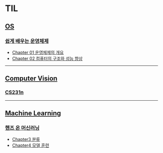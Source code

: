 # TIL

## [OS](https://github.com/kueyeon0429/TIL/tree/main/OS)
### [쉽게 배우는 운영체제](https://github.com/kueyeon0429/TIL/tree/main/OS/%EC%89%BD%EA%B2%8C_%EB%B0%B0%EC%9A%B0%EB%8A%94_%EC%9A%B4%EC%98%81%EC%B2%B4%EC%A0%9C)
- [Chapter 01 운영체제의 개요](https://github.com/kueyeon0429/TIL/blob/main/OS/%EC%89%BD%EA%B2%8C_%EB%B0%B0%EC%9A%B0%EB%8A%94_%EC%9A%B4%EC%98%81%EC%B2%B4%EC%A0%9C/chaper01_%EC%9A%B4%EC%98%81%EC%B2%B4%EC%A0%9C%EC%9D%98%EA%B0%9C%EC%9A%94.md)
- [Chapter 02 컴퓨터의 구조와 성능 향상](https://github.com/kueyeon0429/TIL/blob/main/OS/%EC%89%BD%EA%B2%8C_%EB%B0%B0%EC%9A%B0%EB%8A%94_%EC%9A%B4%EC%98%81%EC%B2%B4%EC%A0%9C/chapter02_%EC%BB%B4%ED%93%A8%ED%84%B0%EC%9D%98%EA%B5%AC%EC%A1%B0%EC%99%80%EC%84%B1%EB%8A%A5%ED%96%A5%EC%83%81.md)

***
## [Computer Vision]()
### [CS231n]()

***
## [Machine Learning](https://github.com/kueyeon0429/TIL/tree/main/MachineLearning)
### [핸즈 온 머신러닝](https://github.com/kueyeon0429/TIL/tree/main/MachineLearning/%ED%95%B8%EC%A6%88_%EC%98%A8_%EB%A8%B8%EC%8B%A0%EB%9F%AC%EB%8B%9D)
- [Chapter3 분류](https://github.com/kueyeon0429/TIL/blob/main/MachineLearning/%ED%95%B8%EC%A6%88_%EC%98%A8_%EB%A8%B8%EC%8B%A0%EB%9F%AC%EB%8B%9D/3%EC%9E%A5_%EB%B6%84%EB%A5%98.ipynb)
- [Chapter4 모델 훈련]()